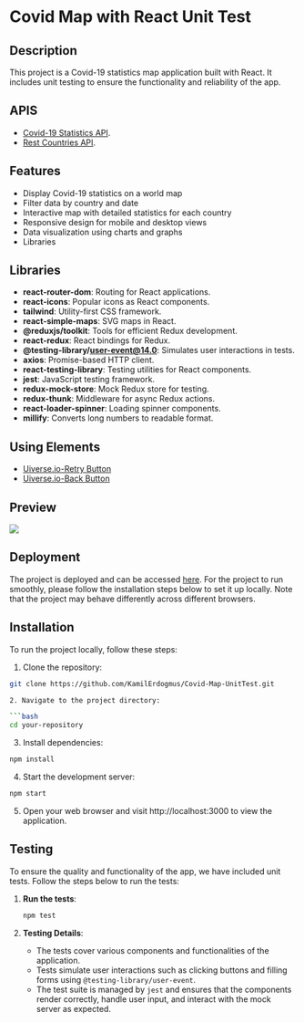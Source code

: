 # Covid Map with React Unit Test

## Description

This project is a Covid-19 statistics map application built with React. It includes unit testing to ensure the functionality and reliability of the app.

## APIS

- [Covid-19 Statistics API](https://rapidapi.com/axisbits-axisbits-default/api/covid-19-statistics/playground/apiendpoint_ef9e1955-666c-43ba-9b5c-4b463ae316dc).
- [Rest Countries API](https://restcountries.com/).

## Features

- Display Covid-19 statistics on a world map
- Filter data by country and date
- Interactive map with detailed statistics for each country
- Responsive design for mobile and desktop views
- Data visualization using charts and graphs
- Libraries

## Libraries

- **react-router-dom**: Routing for React applications.
- **react-icons**: Popular icons as React components.
- **tailwind**: Utility-first CSS framework.
- **react-simple-maps**: SVG maps in React.
- **@reduxjs/toolkit**: Tools for efficient Redux development.
- **react-redux**: React bindings for Redux.
- **@testing-library/user-event@14.0**: Simulates user interactions in tests.
- **axios**: Promise-based HTTP client.
- **react-testing-library**: Testing utilities for React components.
- **jest**: JavaScript testing framework.
- **redux-mock-store**: Mock Redux store for testing.
- **redux-thunk**: Middleware for async Redux actions.
- **react-loader-spinner**: Loading spinner components.
- **millify**: Converts long numbers to readable format.

## Using Elements

- [Uiverse.io-Retry Button](https://uiverse.io/namecho/slippery-moth-23)
- [Uiverse.io-Back Button](https://uiverse.io/Jedi-hongbin/modern-sloth-8)

## Preview

![](/public/%C4%B0ceCream.gif)

## Deployment

The project is deployed and can be accessed [here](https://covid-map-unit-test-nu.vercel.app/). For the project to run smoothly, please follow the installation steps below to set it up locally. Note that the project may behave differently across different browsers.

## Installation

To run the project locally, follow these steps:

1. Clone the repository:

````bash
git clone https://github.com/KamilErdogmus/Covid-Map-UnitTest.git

2. Navigate to the project directory:

```bash
cd your-repository
````

3. Install dependencies:

```bash
npm install
```

4. Start the development server:

```bash
npm start
```

5. Open your web browser and visit http://localhost:3000 to view the application.

## Testing

To ensure the quality and functionality of the app, we have included unit tests. Follow the steps below to run the tests:

1. **Run the tests**:

   ```bash
   npm test
   ```

2. **Testing Details**:

   - The tests cover various components and functionalities of the application.
   - Tests simulate user interactions such as clicking buttons and filling forms using `@testing-library/user-event`.
   - The test suite is managed by `jest` and ensures that the components render correctly, handle user input, and interact with the mock server as expected.
